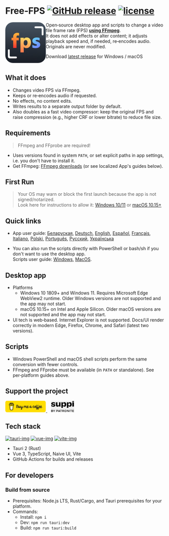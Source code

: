 # Free‑FPS [![GitHub release][release-img]][release-url]  [![license][license-url]](LICENSE)

<img src="app/src/md/logo.png" alt="Free‑FPS logo" align="left" width="128" style="border-radius: 24px;">

Open‑source desktop app and scripts to change a video file frame rate \(FPS\) <ins>**using FFmpeg**</ins>. <br/>
It does not add effects or alter content; it adjusts playback speed and, if needed, re‑encodes audio. <br/>
Originals are never modified.


Download [latest release](https://github.com/undelalune/free-fps/releases/latest/) for Windows / macOS
<br/><br/>

## What it does

- Changes video FPS via FFmpeg.
- Keeps or re‑encodes audio if requested.
- No effects, no content edits.
- Writes results to a separate output folder by default.
- Also doubles as a fast video compressor: keep the original FPS and raise compression (e.g., higher CRF or lower bitrate) to reduce file size.


## Requirements
> FFmpeg and FFprobe are required!
- Uses versions found in system `PATH`, or set explicit paths in app settings, i.e. you don't have to install it.
- Get FFmpeg: [FFmpeg downloads](https://ffmpeg.org/download.html) (or see localized App's guides below).

## First Run
> Your OS may warn or block the first launch because the app is not signed/notarized. <br/>
> Look here for instructions to allow it: [Windows 10/11](app/docs/first_run_win.MD) or [macOS 10.15\+](app/docs/first_run_mac.MD)


## Quick links

- App user guide:
  [Беларуская](app/src/md/by.MD), [Deutsch](app/src/md/de.MD), [English](app/src/md/en.MD), [Español](app/src/md/es.MD),
  [Français](app/src/md/fr.MD), [Italiano](app/src/md/it.MD), [Polski](app/src/md/pl.MD), [Português](app/src/md/pt.MD),
  [Русский](app/src/md/ru.MD), [Українська](app/src/md/ua.MD)

- You can also run the scripts directly with PowerShell or bash/sh if you don't want to use the desktop app. <br/>
  Scripts user guide: [Windows](scripts/win/README.md), [MacOS](scripts/unix/README.md).

## Desktop app

- Platforms
    - Windows 10 1809\+ and Windows 11. Requires Microsoft Edge WebView2 runtime. Older Windows versions are not supported and the app may not start.
    - macOS 10.15\+ on Intel and Apple Silicon. Older macOS versions are not supported and the app may not start.
- UI tech is web‑based. Internet Explorer is not supported. Docs/UI render correctly in modern Edge, Firefox, Chrome, and Safari \(latest two versions\).

## Scripts

- Windows PowerShell and macOS shell scripts perform the same conversion with fewer controls.
- FFmpeg and FFprobe must be available (in `PATH` or standalone). See per‑platform guides above.

## Support the project

<a href="https://buymeacoffee.com/undelalune" target="_blank" rel="noopener">
  <img src="app/src/md/bmc-logo.svg" alt="Buy Me a Coffee" height="36">
</a>
&nbsp;&nbsp;
<a href="https://suppi.pl/undelalune" target="_blank" rel="noopener">
  <img src="app/src/md/suppi-logo.svg" alt="Suppi" height="36">
</a>

## Tech stack
[![tauri-img]][tauri-url] [![vue-img]][vue-url] [![vite-img]][vite-url]
- Tauri 2 \(Rust\)
- Vue 3, TypeScript, Naive UI, Vite
- GitHub Actions for builds and releases

## For developers
### Build from source

- Prerequisites: Node.js LTS, Rust/Cargo, and Tauri prerequisites for your platform.
- Commands:
    - Install: `npm i`
    - Dev: `npm run tauri:dev`
    - Build: `npm run tauri:build`

[release-img]:     https://img.shields.io/github/v/release/undelalune/free-fps
[release-url]:     https://github.com/undelalune/free-fps/releases/latest/
[license-url]:     https://img.shields.io/github/license/dec0dOS/amazing-github-template.svg?style=flat-rounded
[tauri-img]:       https://img.shields.io/badge/Tauri-FFC131?style=for-the-badge&logo=Tauri&logoColor=white
[tauri-url]:       https://tauri.app/
[vue-img]:         https://img.shields.io/badge/Vue%20js-35495E?style=for-the-badge&logo=vuedotjs&logoColor=4FC08D
[vue-url]:         https://vuejs.org/
[vite-img]:        https://img.shields.io/badge/Vite-B73BFE?style=for-the-badge&logo=vite&logoColor=FFD62E
[vite-url]:        https://vite.dev/
